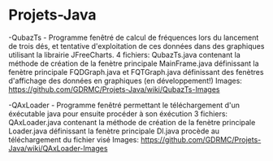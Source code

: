 Projets-Java
============

-QubazTs - Programme fenêtré de calcul de fréquences lors du lancement de trois dés, et tentative d'exploitation de ces données dans des graphiques utilisant la librairie JFreeCharts.
4 fichiers: 
QubazTs.java contenant la méthode de création de la fenètre principale
MainFrame.java définissant la fenètre principale
FQDGraph.java et FQTGraph.java définissant des fenètres d'affichage des données en graphiques (en développement!)
Images: https://github.com/GDRMC/Projets-Java/wiki/QubazTs-Images


-QAxLoader - Programme fenêtré permettant le téléchargement d'un éxécutable java pour ensuite procéder à son éxécution
3 fichiers: 
QAxLoader.java contenant la méthode de création de la fenètre principale
Loader.java définissant la fenètre principale
Dl.java procède au téléchargement du fichier visé
Images: https://github.com/GDRMC/Projets-Java/wiki/QAxLoader-Images
